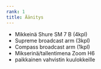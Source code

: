 ```yaml
---
rank: 1
title: Äänitys
---
```

* Mikkeinä Shure SM 7 B (4kpl)
* Supreme broadcast arm (3kpl)
* Compass broadcast arm (1kpl)
* Mikserinä/tallentimena Zoom H6
* paikkainen vahvistin kuulokkeille 
